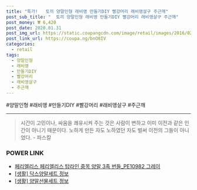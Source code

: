 ```yaml
--- 
title: "특가!   토끼 양말인형 래비앵 만들기DIY 빨강머리 래비앵살구 주근깨" 
post_sub_title: "  토끼 양말인형 래비앵 만들기DIY 빨강머리 래비앵살구 주근깨" 
post_money: ₩ 6,420 
post_date: 2020.01.31 
post_img_url: https://static.coupangcdn.com/image/retail/images/2016/02/18/11/4/3b148c79-5eef-4b84-a69a-8f0aee574cf6.jpg 
post_link_url: https://coupa.ng/bnO8IV 
categories: 
  - retail 
tags: 
  - 양말인형 
  - 래비앵 
  - 만들기DIY 
  - 빨강머리 
  - 래비앵살구 
  - 주근깨 
--- 
```

  #양말인형 #래비앵 #만들기DIY #빨강머리 #래비앵살구 #주근깨 
<hr> 

> 시간이 고민이나, 싸움을 쾌유시켜 주는 것은 사람이 변하고 이미 이전과 같은 인간이 아니기 때문이다. 노하게 만든 자도 노하였던 자도 벌써 이전의 그들이 아니었다. - 파스칼 


### POWER LINK

* <a href="https://blog.naver.com/santokki14/221785022321" target="_blank">페리엘리스 페리엘리스 탑라인 중목 양말 3족 번들_PE10982 그레이</a>
* <a href="https://blog.naver.com/santokki14/221774386023" target="_blank"> [생활] 닥스양말세트 정보 </a>
* <a href="https://blog.naver.com/sakai111/221768485033" target="_blank"> [생활] 양말선물세트 정보 </a>
